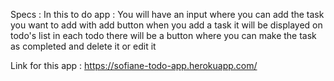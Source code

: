 Specs : 
In this to do app :
You will have an input where you can add the task you want to add with add button
when you add a task it will be displayed on todo's list
in each todo there will be a button where you can make the task as completed and delete it or edit it

Link for this app :
https://sofiane-todo-app.herokuapp.com/
